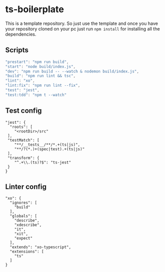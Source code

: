 # ts-boilerplate

This is a template repository. So just use the template and once you have your repository cloned on your pc just run `npm install` for installing all the dependencies.

## Scripts

```javascript
"prestart": "npm run build",
"start": "node build/index.js",
"dev": "npm run build -- --watch & nodemon build/index.js",
"build": "npm run lint && tsc",
"lint": "xo",
"lint:fix": "npm run lint --fix",
"test": "jest",
"test:tdd": "npm t --watch"
```

## Test config

```
"jest": {
  "roots": [
    "<rootDir>/src"
 ],
 "testMatch": [
    "**/__tests__/**/*.+(ts|js)",
    "**/?(*.)+(spec|test).+(ts|js)"
 ],
 "transform": {
    "^.+\\.(ts)?$": "ts-jest"
 }
}

```

## Linter config

```
"xo": {
  "ignores": [
    "build"
  ],
  "globals": [
    "describe",
    "xdescribe",
    "it",
    "xit",
    "expect"
  ],
  "extends": "xo-typescript",
  "extensions": [ 
    "ts"
  ]
}

```
